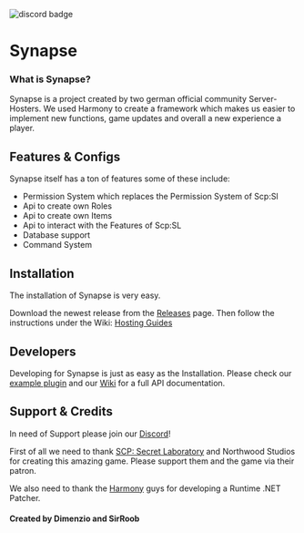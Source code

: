 ![discord badge](https://img.shields.io/discord/716698782317805629?color=7289DA&label=discord)
# **Synapse**
### **What is Synapse?**
Synapse is a project created by two german official community Server-Hosters. We used Harmony to create a framework which makes us easier to implement new functions, game updates and overall a new experience a player.

## **Features & Configs**
Synapse itself has a ton of features some of these include:
* Permission System which replaces the Permission System of Scp:Sl
* Api to create own Roles 
* Api to create own Items
* Api to interact with the Features of Scp:SL
* Database support
* Command System

## **Installation**
The installation of Synapse is very easy.

Download the newest release from the [Releases](https://github.com/SynapseSL/Synapse/releases) page.
Then follow the instructions under the Wiki: [Hosting Guides](https://docs.synapsesl.xyz/setup/setup)

## **Developers**

Developing for Synapse is just as easy as the Installation.
Please check our [example plugin](https://github.com/GrafDimenzio/Example-Plugin) and our [Wiki](https://docs.synapsesl.xyz/) for a full API documentation.

## **Support & Credits**
In need of Support please join our [Discord](https://discord.gg/wSBHXwy)!

First of all we need to thank [SCP: Secret Laboratory](https://scpslgame.com) and Northwood Studios for creating this amazing game. Please support them and the game via their patron.

We also need to thank the [Harmony](https://github.com/pardeike/Harmony) guys for developing a Runtime .NET Patcher.

#### **Created by Dimenzio and SirRoob**
